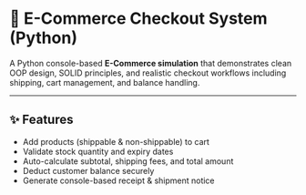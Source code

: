 # 🛒 E-Commerce Checkout System (Python)

A Python console-based **E-Commerce simulation** that demonstrates clean OOP design, SOLID principles, and realistic checkout workflows including shipping, cart management, and balance handling.  

---

## ✨ Features
- Add products (shippable & non-shippable) to cart  
- Validate stock quantity and expiry dates  
- Auto-calculate subtotal, shipping fees, and total amount  
- Deduct customer balance securely  
- Generate console-based receipt & shipment notice  


